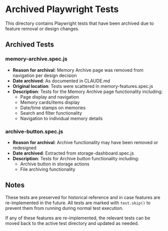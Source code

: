# Archived Playwright Tests

This directory contains Playwright tests that have been archived due to feature removal or design changes.

## Archived Tests

### memory-archive.spec.js
- **Reason for archival**: Memory Archive page was removed from navigation per design decision
- **Date archived**: As documented in CLAUDE.md
- **Original location**: Tests were scattered in memory-features.spec.js
- **Description**: Tests for the Memory Archive page functionality including:
  - Page display and navigation
  - Memory cards/items display
  - Date/time stamps on memories
  - Search and filter functionality
  - Navigation to individual memory details

### archive-button.spec.js
- **Reason for archival**: Archive functionality may have been removed or redesigned
- **Date archived**: Extracted from storage-dashboard.spec.js
- **Description**: Tests for Archive button functionality including:
  - Archive button in storage actions
  - File archiving functionality

## Notes

These tests are preserved for historical reference and in case features are re-implemented in the future. All tests are marked with `test.skip()` to prevent them from running during normal test execution.

If any of these features are re-implemented, the relevant tests can be moved back to the active test directory and updated as needed.